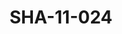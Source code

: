 ---
pid: SHA-11-024
title: SHA-11-024
language: ar
collection: شرحبيل احمد
original_label: 
rights: شرحبيل احمد
location_of_original: شرحبيل احمد
photographer_or_studio: 
scanned_from: photograph 16.6 by 22.4
_date: 18/3/1966
location: اثيوبيا، باشوفتو مطار عسكري
description: استقبال فرقة هرامبي في المطار
additional_notes: 
permission_display: 'yes'
on_server: 'no'
on_website: 'no'
permalink: /archive/ar/sha-11-024.html
layout: photo-page
---